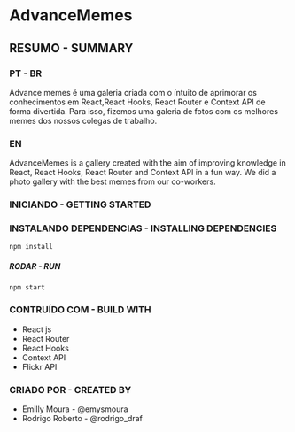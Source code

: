 # AdvanceMemes

## RESUMO - SUMMARY
### PT - BR
Advance memes é uma galeria criada com o íntuito de aprimorar os conhecimentos em React,React Hooks, React Router e Context API de forma divertida. Para isso, fizemos uma galeria de fotos com os melhores memes dos nossos colegas de trabalho.

### EN
AdvanceMemes is a gallery created with the aim of improving knowledge in React, React Hooks, React Router and Context API in a fun way. We did a photo gallery with the best memes from our co-workers.

### INICIANDO - GETTING STARTED

### INSTALANDO DEPENDENCIAS - INSTALLING DEPENDENCIES

`npm install`

##### RODAR - RUN

`npm start`

### CONTRUÍDO COM - BUILD WITH

- React js
- React Router
- React Hooks
- Context API
- Flickr API

### CRIADO POR - CREATED BY
- Emilly Moura - @emysmoura
- Rodrigo Roberto - @rodrigo_draf
